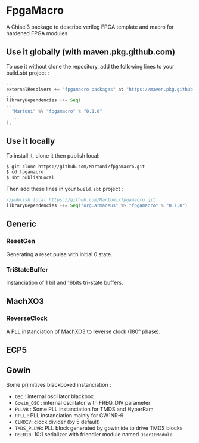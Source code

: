 # FpgaMacro
A Chisel3 package to describe verilog FPGA template and macro for hardened FPGA modules

## Use it globally (with maven.pkg.github.com)

To use it without clone the repository, add the following lines to your
build.sbt project :

```scala
...
externalResolvers += "fpgamacro packages" at "https://maven.pkg.github.com/Martoni/fpgamacro",
...
libraryDependencies ++= Seq(
...
  "Martoni" %% "fpgamacro" % "0.1.0"
  ...
),
```

## Use it locally

To install it, clone it then publish local:
```bash
$ git clone https://github.com/Martoni/fpgamacro.git
$ cd fpgamacro
$ sbt publishLocal
```
Then add these lines in your `build.sbt` project :
```scala
//publish local https://github.com/Martoni/fpgamacro.git
libraryDependencies ++= Seq("org.armadeus" %% "fpgamacro" % "0.1.0")
```

## Generic

### ResetGen

Generating a reset pulse with initial 0 state.

### TriStateBuffer

Instanciation of 1 bit and 16bits tri-state buffers.

## MachXO3

### ReverseClock

A PLL instanciation of MachXO3 to reverse clock (180° phase).

## ECP5



## Gowin

Some primitives blackboxed instanciation :

- `OSC` : internal oscillator blackbox
- `Gowin_OSC` : internal oscillator with FREQ_DIV parameter
- `PLLVR` : Some PLL instanciation for TMDS and HyperRam
- `RPLL` : PLL instanciation mainly for GW1NR-9
- `CLKDIV`: clock divider (by 5 default)
- `TMDS_PLLVR`: PLL block generated by gowin ide to drive TMDS blocks
- `OSER10`: 10:1 serializer with friendler module named `Oser10Module`
